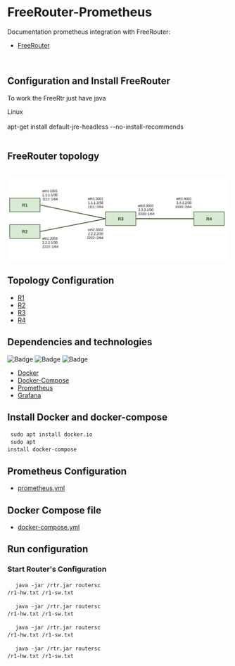 # FreeRouter-Prometheus
Documentation prometheus integration with FreeRouter:
- [FreeRouter](http://www.freertr.net/)
 
</br>
 
## Configuration and Install FreeRouter
To work the FreeRtr just have java
 
 
Linux </br> </br>
apt-get install default-jre-headless --no-install-recommends
</br>
</br>
## FreeRouter topology
</br>
<div style='display: inline-block'>
   <img align="center" alt="Python" src='img-topology/topology.png' />
</div>
 
</br>
 
## Topology Configuration
- [R1](https://github.com/Tetzdesen/FreeRouter-Prometheus/tree/main/topology/r1)
- [R2](https://github.com/Tetzdesen/FreeRouter-Prometheus/tree/main/topology/r2)
- [R3](https://github.com/Tetzdesen/FreeRouter-Prometheus/tree/main/topology/r3)
- [R4](https://github.com/Tetzdesen/FreeRouter-Prometheus/tree/main/topology/r4)
 
## Dependencies and technologies
![Badge](https://img.shields.io/static/v1?label=DOCKER&message=DOCKER&color=blue&style=for-the-badge&logo=DOCKER)
![Badge](https://img.shields.io/static/v1?label=Prometheus&message=Prometheus&color=blue&style=for-the-badge&logo=PROMETHEUS)
![Badge](https://img.shields.io/static/v1?label=GRAFANA&message=Grafana&color=blue&style=for-the-badge&logo=GRAFANA)
- [Docker](https://react-pdf.org/)
- [Docker-Compose](https://docs.docker.com/compose/)
- [Prometheus](https://prometheus.io/)
- [Grafana](https://grafana.com/grafana/)
## Install Docker and docker-compose
<code> sudo apt install docker.io </code>  </br>
<code> sudo apt install docker-compose </code>
 
## Prometheus Configuration
- [prometheus.yml](https://github.com/Tetzdesen/FreeRouter-Prometheus/tree/main/prometheus)
 
 
## Docker Compose file
- [docker-compose.yml](https://github.com/Tetzdesen/FreeRouter-Prometheus/tree/main/prometheus)
 
## Run configuration
### Start Router's Configuration
<code>  </code>
<code> java -jar <path>/rtr.jar routersc <path>/r1-hw.txt <path>/r1-sw.txt  </code>   

<code>  </code>
<code> java -jar <path>/rtr.jar routersc <path>/r1-hw.txt <path>/r1-sw.txt  </code>   


<code>  </code>
<code> java -jar <path>/rtr.jar routersc <path>/r1-hw.txt <path>/r1-sw.txt  </code>     

<code>  </code>
<code> java -jar <path>/rtr.jar routersc <path>/r1-hw.txt <path>/r1-sw.txt  </code>  

